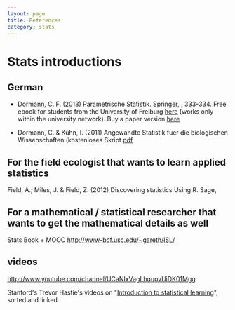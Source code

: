 ```yaml
---
layout: page
title: References
category: stats
---
```


# Stats introductions

## German

* Dormann, C. F. (2013) Parametrische Statistik. Springer, , 333-334. Free ebook for students from the University of Freiburg [here](http://link.springer.com.ezproxy.ub.uni-freiburg.de/book/10.1007/978-3-642-34786-3/page/1
) (works only within the university network). Buy a paper version [here](http://www.springer.com/springer+spektrum/statistik/statistik+f%C3%BCr+naturwissenschaft+medizin+%26+technik/book/978-3-642-34785-6)

* Dormann, C. & Kühn, I. (2011) Angewandte Statistik fuer die biologischen Wissenschaften (kostenloses Skript [pdf](https://www.biom.uni-freiburg.de/mitarbeiter/dormann/resolveuid/ed4f35206584421e7406414aa2d4470a)


## For the field ecologist that wants to learn applied statistics


Field, A.; Miles, J. & Field, Z. (2012) Discovering statistics Using R. Sage, 


## For a mathematical / statistical researcher that wants to get the mathematical details as well

Stats Book + MOOC <a href="http://www-bcf.usc.edu/~gareth/ISL/" target="_blank">http://www-bcf.usc.edu/~gareth/ISL/</a>

## videos

<a href="http://www.youtube.com/channel/UCaNIxVagLhqupvUiDK01Mgg" target="_blank">http://www.youtube.com/channel/UCaNIxVagLhqupvUiDK01Mgg</a>


Stanford's Trevor Hastie's videos on "[Introduction to statistical learning](http://www.r-bloggers.com/in-depth-introduction-to-machine-learning-in-15-hours-of-expert-videos/)", sorted and linked 


